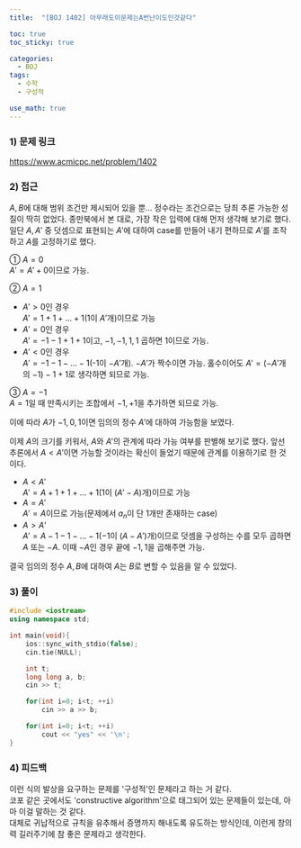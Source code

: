 ```yaml
---
title:  "[BOJ 1402] 아무래도이문제는A번난이도인것같다"

toc: true
toc_sticky: true

categories:
  - BOJ
tags:
  - 수학
  - 구성적

use_math: true
---
```


### 1) 문제 링크

<https://www.acmicpc.net/problem/1402>

### 2) 접근

$A, B$에 대해 범위 조건만 제시되어 있을 뿐… 정수라는 조건으로는 당최 추론 가능한 성질이 딱히 없었다. 종만북에서 본 대로, 가장 작은 입력에 대해 먼저 생각해 보기로 했다.
일단 $A, A'$ 중 덧셈으로 표현되는 $A'$에 대하여 case를 만들어 내기 편하므로 $A'$를 조작하고 $A$를 고정하기로 했다.

① $A=0$  
$A'=A'+0$이므로 가능.  

② $A=1$  

- $A'>0$인 경우  
  $A'=1+1+…+1$(1이 $A'$개)이므로 가능  
- $A'=0$인 경우  
  $A'=-1-1+1+1$이고, $-1,-1,1,1$ 곱하면 1이므로 가능.  
- $A'<0$인 경우  
  $A'=-1-1-…-1$(-1이 $-A'$개). $-A'$가 짝수이면 가능.
  홀수이어도 $A'=(-A'$개의 $-1)-1+1$로 생각하면 되므로 가능.  

③ $A=-1$  
$A=1$일 때 만족시키는 조합에서 $-1, +1$을 추가하면 되므로 가능.  

이에 따라 $A$가 $-1, 0, 1$이면 임의의 정수 $A'$에 대하여 가능함을 보였다.  

이제 $A$의 크기를 키워서, $A$와 $A'$의 관계에 따라 가능 여부를 판별해 보기로 했다. 앞선 추론에서 $A<A'$이면 가능할 것이라는 확신이 들었기 때문에 관계를 이용하기로 한 것이다.  

- $A<A'$  
$A'=A+1+1+…+1(1$이 $(A'-A)$개$)$이므로 가능  
- $A=A'$  
$A'=A$이므로 가능(문제에서 $a_n$이 단 1개만 존재하는 case)  
- $A>A’$  
$A'=A-1-1-…-1(-1$이 $(A-A')$개$)$이므로 덧셈을 구성하는 수를 모두 곱하면 $A$ 또는 $-A$.
이때 $-A$인 경우 끝에 $-1, 1$을 곱해주면 가능.  

결국 임의의 정수 $A, B$에 대하여 $A$는 $B$로 변할 수 있음을 알 수 있었다.  

### 3) 풀이

```cpp
#include <iostream>
using namespace std;

int main(void){
    ios::sync_with_stdio(false);
    cin.tie(NULL);

    int t;
    long long a, b;
    cin >> t;

    for(int i=0; i<t; ++i)
        cin >> a >> b;

    for(int i=0; i<t; ++i)
        cout << "yes" << '\n';
}
```

### 4) 피드백

이런 식의 발상을 요구하는 문제를 '구성적'인 문제라고 하는 거 같다.  
코포 같은 곳에서도 'constructive algorithm'으로 태그되어 있는 문제들이 있는데, 아마 이걸 말하는 것 같다.  
대체로 귀납적으로 규칙을 유추해서 증명까지 해내도록 유도하는 방식인데, 이런게 창의력 길러주기에 참 좋은 문제라고 생각한다.